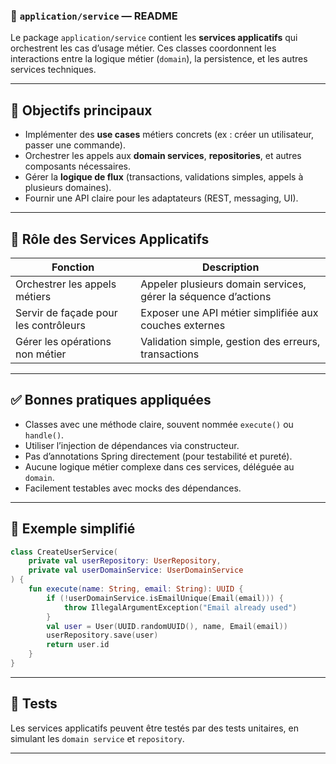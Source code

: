 ### 📁 `application/service` — README

Le package `application/service` contient les **services applicatifs** qui orchestrent les cas d’usage métier. Ces classes coordonnent les interactions entre la logique métier (`domain`), la persistence, et les autres services techniques.

---

## 🎯 Objectifs principaux

* Implémenter des **use cases** métiers concrets (ex : créer un utilisateur, passer une commande).
* Orchestrer les appels aux **domain services**, **repositories**, et autres composants nécessaires.
* Gérer la **logique de flux** (transactions, validations simples, appels à plusieurs domaines).
* Fournir une API claire pour les adaptateurs (REST, messaging, UI).

---

## 🧱 Rôle des Services Applicatifs

| Fonction                              | Description                                                    |
| ------------------------------------- | -------------------------------------------------------------- |
| Orchestrer les appels métiers         | Appeler plusieurs domain services, gérer la séquence d’actions |
| Servir de façade pour les contrôleurs | Exposer une API métier simplifiée aux couches externes         |
| Gérer les opérations non métier       | Validation simple, gestion des erreurs, transactions           |

---

## ✅ Bonnes pratiques appliquées

* Classes avec une méthode claire, souvent nommée `execute()` ou `handle()`.
* Utiliser l’injection de dépendances via constructeur.
* Pas d’annotations Spring directement (pour testabilité et pureté).
* Aucune logique métier complexe dans ces services, déléguée au `domain`.
* Facilement testables avec mocks des dépendances.

---

## 📌 Exemple simplifié

```kotlin
class CreateUserService(
    private val userRepository: UserRepository,
    private val userDomainService: UserDomainService
) {
    fun execute(name: String, email: String): UUID {
        if (!userDomainService.isEmailUnique(Email(email))) {
            throw IllegalArgumentException("Email already used")
        }
        val user = User(UUID.randomUUID(), name, Email(email))
        userRepository.save(user)
        return user.id
    }
}
```

---

## 🧪 Tests

Les services applicatifs peuvent être testés par des tests unitaires, en simulant les `domain service` et `repository`.

---
